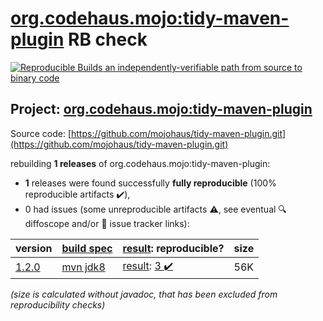 [org.codehaus.mojo:tidy-maven-plugin](https://central.sonatype.com/artifact/org.codehaus.mojo/tidy-maven-plugin/1.2.0/versions) RB check
=======

[![Reproducible Builds](https://reproducible-builds.org/images/logos/rb.svg) an independently-verifiable path from source to binary code](https://reproducible-builds.org/)

## Project: [org.codehaus.mojo:tidy-maven-plugin](https://central.sonatype.com/artifact/org.codehaus.mojo/tidy-maven-plugin/1.2.0/versions)

Source code: [https://github.com/mojohaus/tidy-maven-plugin.git](https://github.com/mojohaus/tidy-maven-plugin.git)

rebuilding **1 releases** of org.codehaus.mojo:tidy-maven-plugin:
- **1** releases were found successfully **fully reproducible** (100% reproducible artifacts :heavy_check_mark:),
- 0 had issues (some unreproducible artifacts :warning:, see eventual :mag: diffoscope and/or :memo: issue tracker links):

| version | [build spec](/BUILDSPEC.md) | [result](https://reproducible-builds.org/docs/jvm/): reproducible? | size |
| -- | --------- | ------ | -- |
| [1.2.0](https://central.sonatype.com/artifact/org.codehaus.mojo/tidy-maven-plugin/1.2.0/pom) | [mvn jdk8](tidy-maven-plugin-1.2.0.buildspec) | [result](tidy-maven-plugin-1.2.0.buildinfo): [3 :heavy_check_mark: ](tidy-maven-plugin-1.2.0.buildcompare) | 56K |

<i>(size is calculated without javadoc, that has been excluded from reproducibility checks)</i>
